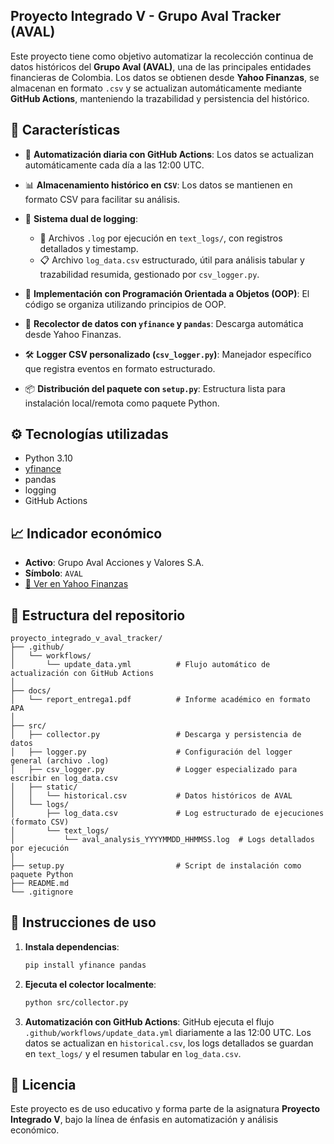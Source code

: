 ## Proyecto Integrado V - Grupo Aval Tracker (AVAL)

Este proyecto tiene como objetivo automatizar la recolección continua de datos históricos del **Grupo Aval (AVAL)**, una de las principales entidades financieras de Colombia. Los datos se obtienen desde **Yahoo Finanzas**, se almacenan en formato `.csv` y se actualizan automáticamente mediante **GitHub Actions**, manteniendo la trazabilidad y persistencia del histórico.

## 📌 Características

* 🔄 **Automatización diaria con GitHub Actions**: Los datos se actualizan automáticamente cada día a las 12:00 UTC.
* 📊 **Almacenamiento histórico en `CSV`**: Los datos se mantienen en formato CSV para facilitar su análisis.
* 🧾 **Sistema dual de logging**:

  * 📁 Archivos `.log` por ejecución en `text_logs/`, con registros detallados y timestamp.
  * 📋 Archivo `log_data.csv` estructurado, útil para análisis tabular y trazabilidad resumida, gestionado por `csv_logger.py`.
* 🧱 **Implementación con Programación Orientada a Objetos (OOP)**: El código se organiza utilizando principios de OOP.
* 🧪 **Recolector de datos con `yfinance` y `pandas`**: Descarga automática desde Yahoo Finanzas.
* 🛠 **Logger CSV personalizado (`csv_logger.py`)**: Manejador específico que registra eventos en formato estructurado.
* 📦 **Distribución del paquete con `setup.py`**: Estructura lista para instalación local/remota como paquete Python.

## ⚙️ Tecnologías utilizadas

* Python 3.10
* [yfinance](https://pypi.org/project/yfinance/)
* pandas
* logging
* GitHub Actions

## 📈 Indicador económico

* **Activo**: Grupo Aval Acciones y Valores S.A.
* **Símbolo**: `AVAL`
* [🔗 Ver en Yahoo Finanzas](https://es-us.finanzas.yahoo.com/quote/AVAL/)

## 📁 Estructura del repositorio

```
proyecto_integrado_v_aval_tracker/
├── .github/
│   └── workflows/
│       └── update_data.yml          # Flujo automático de actualización con GitHub Actions
│
├── docs/
│   └── report_entrega1.pdf          # Informe académico en formato APA
│
├── src/
│   ├── collector.py                 # Descarga y persistencia de datos
│   ├── logger.py                    # Configuración del logger general (archivo .log)
│   ├── csv_logger.py                # Logger especializado para escribir en log_data.csv
│   ├── static/
│   │   └── historical.csv           # Datos históricos de AVAL
│   └── logs/
│       ├── log_data.csv             # Log estructurado de ejecuciones (formato CSV)
│       └── text_logs/
│           └── aval_analysis_YYYYMMDD_HHMMSS.log  # Logs detallados por ejecución
│
├── setup.py                         # Script de instalación como paquete Python
├── README.md
└── .gitignore
```

## 🚀 Instrucciones de uso

1. **Instala dependencias**:

   ```bash
   pip install yfinance pandas
   ```

2. **Ejecuta el colector localmente**:

   ```bash
   python src/collector.py
   ```

3. **Automatización con GitHub Actions**:
   GitHub ejecuta el flujo `.github/workflows/update_data.yml` diariamente a las 12:00 UTC.
   Los datos se actualizan en `historical.csv`, los logs detallados se guardan en `text_logs/`
   y el resumen tabular en `log_data.csv`.

## 📄 Licencia

Este proyecto es de uso educativo y forma parte de la asignatura **Proyecto Integrado V**, bajo la línea de énfasis en automatización y análisis económico.